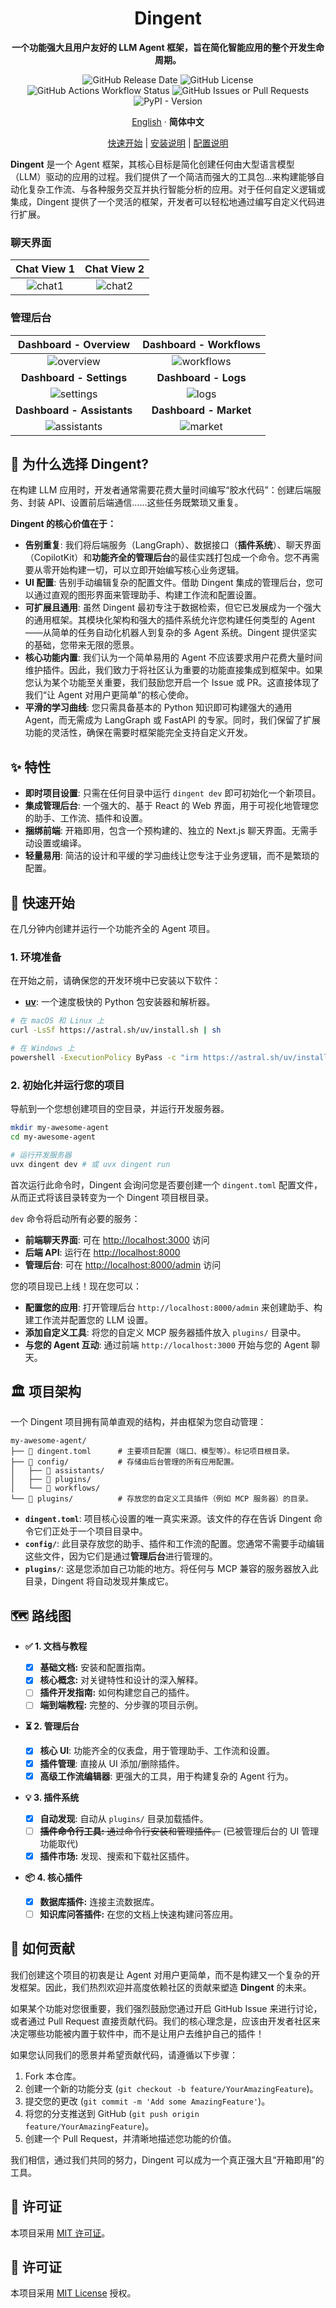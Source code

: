 <div align="center"><a name="readme-top"></a>

# Dingent

  <strong>一个功能强大且用户友好的 LLM Agent 框架，旨在简化智能应用的整个开发生命周期。</strong>

![GitHub Release Date](https://img.shields.io/github/release-date/saya-ashen/Dingent)
![GitHub License](https://img.shields.io/github/license/saya-ashen/Dingent)
![GitHub Actions Workflow Status](https://img.shields.io/github/actions/workflow/status/saya-ashen/Dingent/publish-pypi.yml)
![GitHub Issues or Pull Requests](https://img.shields.io/github/issues/saya-ashen/Dingent)
![PyPI - Version](https://img.shields.io/pypi/v/dingent)

[English](./README.md) · **简体中文**

[快速开始](https://saya-ashen.github.io/Dingent/docs/intro#fast-track)
|
[安装说明](https://saya-ashen.github.io/Dingent/docs/getting-started/installation)
|
[配置说明](https://saya-ashen.github.io/Dingent/docs/getting-started/configuration)


</div>


**Dingent** 是一个 Agent 框架，其核心目标是简化创建任何由大型语言模型（LLM）驱动的应用的过程。我们提供了一个简洁而强大的工具包...来构建能够自动化复杂工作流、与各种服务交互并执行智能分析的应用。对于任何自定义逻辑或集成，Dingent 提供了一个灵活的框架，开发者可以轻松地通过编写自定义代码进行扩展。

### 聊天界面

| Chat View 1 | Chat View 2 |
| :---: | :---: |
| ![chat1](./assets/Chart1.png) | ![chat2](./assets/Chart2.png) |

### 管理后台

| Dashboard - Overview | Dashboard - Workflows |
| :---: | :---: |
| ![overview](./assets/admin-overview.png) | ![workflows](./assets/admin-workflows.png) |
| **Dashboard - Settings** | **Dashboard - Logs** |
| ![settings](./assets/admin-settings.png) | ![logs](./assets/admin-logs.png) |
| **Dashboard - Assistants** | **Dashboard - Market** |
| ![assistants](./assets/admin-assistants.png) | ![market](./assets/admin-market.png) |

## 🎯 为什么选择 Dingent?

在构建 LLM 应用时，开发者通常需要花费大量时间编写“胶水代码”：创建后端服务、封装 API、设置前后端通信……这些任务既繁琐又重复。

**Dingent 的核心价值在于：**

  - **告别重复**: 我们将后端服务（LangGraph）、数据接口（**插件系统**）、聊天界面（CopilotKit）和**功能齐全的管理后台**的最佳实践打包成一个命令。您不再需要从零开始构建一切，可以立即开始编写核心业务逻辑。
  - **UI 配置**: 告别手动编辑复杂的配置文件。借助 Dingent 集成的管理后台，您可以通过直观的图形界面来管理助手、构建工作流和配置设置。
  - **可扩展且通用**: 虽然 Dingent 最初专注于数据检索，但它已发展成为一个强大的通用框架。其模块化架构和强大的插件系统允许您构建任何类型的 Agent——从简单的任务自动化机器人到复杂的多 Agent 系统。Dingent 提供坚实的基础，您带来无限的愿景。
  - **核心功能内置**: 我们认为一个简单易用的 Agent 不应该要求用户花费大量时间维护插件。因此，我们致力于将社区认为重要的功能直接集成到框架中。如果您认为某个功能至关重要，我们鼓励您开启一个 Issue 或 PR。这直接体现了我们“让 Agent 对用户更简单”的核心使命。
  - **平滑的学习曲线**: 您只需具备基本的 Python 知识即可构建强大的通用 Agent，而无需成为 LangGraph 或 FastAPI 的专家。同时，我们保留了扩展功能的灵活性，确保在需要时框架能完全支持自定义开发。

## ✨ 特性

  - **即时项目设置**: 只需在任何目录中运行 `dingent dev` 即可初始化一个新项目。
  - **集成管理后台**: 一个强大的、基于 React 的 Web 界面，用于可视化地管理您的助手、工作流、插件和设置。
  - **捆绑前端**: 开箱即用，包含一个预构建的、独立的 Next.js 聊天界面。无需手动设置或编译。
  - **轻量易用**: 简洁的设计和平缓的学习曲线让您专注于业务逻辑，而不是繁琐的配置。

## 🚀 快速开始

在几分钟内创建并运行一个功能齐全的 Agent 项目。

### 1\. 环境准备

在开始之前，请确保您的开发环境中已安装以下软件：

  - [**uv**](https://docs.astral.sh/uv/getting-started/installation/): 一个速度极快的 Python 包安装器和解析器。

<!-- end list -->

```bash
# 在 macOS 和 Linux 上
curl -LsSf https://astral.sh/uv/install.sh | sh

# 在 Windows 上
powershell -ExecutionPolicy ByPass -c "irm https://astral.sh/uv/install.ps1 | iex"
```

### 2\. 初始化并运行您的项目

导航到一个您想创建项目的空目录，并运行开发服务器。

```bash
mkdir my-awesome-agent
cd my-awesome-agent

# 运行开发服务器
uvx dingent dev # 或 uvx dingent run
```

首次运行此命令时，Dingent 会询问您是否要创建一个 `dingent.toml` 配置文件，从而正式将该目录转变为一个 Dingent 项目根目录。

`dev` 命令将启动所有必要的服务：

  - **前端聊天界面**: 可在 [http://localhost:3000](http://localhost:3000) 访问
  - **后端 API**: 运行在 [http://localhost:8000](http://localhost:8000)
  - **管理后台**: 可在 [http://localhost:8000/admin](http://localhost:8000/admin) 访问

您的项目现已上线！现在您可以：

  - **配置您的应用**: 打开管理后台 `http://localhost:8000/admin` 来创建助手、构建工作流并配置您的 LLM 设置。
  - **添加自定义工具**: 将您的自定义 MCP 服务器插件放入 `plugins/` 目录中。
  - **与您的 Agent 互动**: 通过前端 `http://localhost:3000` 开始与您的 Agent 聊天。

## 🏛️ 项目架构

一个 Dingent 项目拥有简单直观的结构，并由框架为您自动管理：

```plaintext
my-awesome-agent/
├── 📄 dingent.toml      # 主要项目配置（端口、模型等）。标记项目根目录。
├── 📁 config/           # 存储由后台管理的所有应用配置。
│   ├── 📁 assistants/
│   ├── 📁 plugins/
│   └── 📁 workflows/
└── 📁 plugins/          # 存放您的自定义工具插件（例如 MCP 服务器）的目录。
```

  - **`dingent.toml`**: 项目核心设置的唯一真实来源。该文件的存在告诉 Dingent 命令它们正处于一个项目目录中。
  - **`config/`**: 此目录存放您的助手、插件和工作流的配置。您通常不需要手动编辑这些文件，因为它们是通过**管理后台**进行管理的。
  - **`plugins/`**: 这是您添加自己功能的地方。将任何与 MCP 兼容的服务器放入此目录，Dingent 将自动发现并集成它。

## 🗺️ 路线图

  - **✅ 1. 文档与教程**

      - [x] **基础文档:** 安装和配置指南。
      - [x] **核心概念:** 对关键特性和设计的深入解释。
      - [ ] **插件开发指南:** 如何构建您自己的插件。
      - [ ] **端到端教程:** 完整的、分步骤的项目示例。

  - **⏳ 2. 管理后台**

      - [x] **核心 UI**: 功能齐全的仪表盘，用于管理助手、工作流和设置。
      - [x] **插件管理**: 直接从 UI 添加/删除插件。
      - [x] **高级工作流编辑器**: 更强大的工具，用于构建复杂的 Agent 行为。

  - **💡 3. 插件系统**

      - [x] **自动发现**: 自动从 `plugins/` 目录加载插件。
      - [ ] ~~**插件命令行工具:** 通过命令行安装和管理插件。~~
        (已被管理后台的 UI 管理功能取代)
      - [x] **插件市场:** 发现、搜索和下载社区插件。

  - **📦 4. 核心插件**

      - [x] **数据库插件:** 连接主流数据库。
      - [ ] **知识库问答插件:** 在您的文档上快速构建问答应用。

## 🤝 如何贡献

我们创建这个项目的初衷是让 Agent 对用户更简单，而不是构建又一个复杂的开发框架。因此，我们热烈欢迎并高度依赖社区的贡献来塑造 **Dingent** 的未来。

如果某个功能对您很重要，我们强烈鼓励您通过开启 GitHub Issue 来进行讨论，或者通过 Pull Request 直接贡献代码。我们的核心理念是，应该由开发者社区来决定哪些功能被内置于软件中，而不是让用户去维护自己的插件！

如果您认同我们的愿景并希望贡献代码，请遵循以下步骤：

1.  Fork 本仓库。
2.  创建一个新的功能分支 (`git checkout -b feature/YourAmazingFeature`)。
3.  提交您的更改 (`git commit -m 'Add some AmazingFeature'`)。
4.  将您的分支推送到 GitHub (`git push origin feature/YourAmazingFeature`)。
5.  创建一个 Pull Request，并清晰地描述您功能的价值。

我们相信，通过我们共同的努力，Dingent 可以成为一个真正强大且“开箱即用”的工具。

## 📄 许可证

本项目采用 [MIT 许可证](https://www.google.com/search?q=./LICENSE)。

## 📄 许可证

本项目采用 [MIT License](./LICENSE) 授权。
